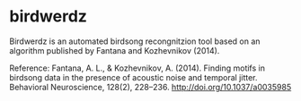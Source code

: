 # birdwerdz

Birdwerdz is an automated birdsong recongnitzion tool based on an algorithm published by Fantana 
and Kozhevnikov (2014). 


Reference:
Fantana, A. L., & Kozhevnikov, A. (2014). Finding motifs in birdsong data in the presence of acoustic noise and temporal jitter. Behavioral Neuroscience, 128(2), 228–236. http://doi.org/10.1037/a0035985

